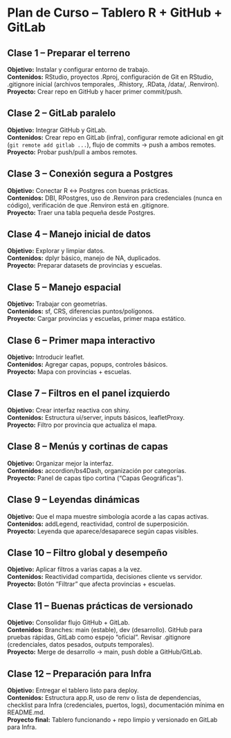 # Plan de Curso – Tablero R + GitHub + GitLab

## Clase 1 – Preparar el terreno
**Objetivo:** Instalar y configurar entorno de trabajo.  
**Contenidos:** RStudio, proyectos .Rproj, configuración de Git en RStudio, .gitignore inicial (archivos temporales, .Rhistory, .RData, /data/, .Renviron).  
**Proyecto:** Crear repo en GitHub y hacer primer commit/push.

## Clase 2 – GitLab paralelo
**Objetivo:** Integrar GitHub y GitLab.  
**Contenidos:** Crear repo en GitLab (infra), configurar remote adicional en git (`git remote add gitlab ...`), flujo de commits → push a ambos remotes.  
**Proyecto:** Probar push/pull a ambos remotes.

## Clase 3 – Conexión segura a Postgres
**Objetivo:** Conectar R ↔ Postgres con buenas prácticas.  
**Contenidos:** DBI, RPostgres, uso de .Renviron para credenciales (nunca en código), verificación de que .Renviron está en .gitignore.  
**Proyecto:** Traer una tabla pequeña desde Postgres.

## Clase 4 – Manejo inicial de datos
**Objetivo:** Explorar y limpiar datos.  
**Contenidos:** dplyr básico, manejo de NA, duplicados.  
**Proyecto:** Preparar datasets de provincias y escuelas.

## Clase 5 – Manejo espacial
**Objetivo:** Trabajar con geometrías.  
**Contenidos:** sf, CRS, diferencias puntos/polígonos.  
**Proyecto:** Cargar provincias y escuelas, primer mapa estático.

## Clase 6 – Primer mapa interactivo
**Objetivo:** Introducir leaflet.  
**Contenidos:** Agregar capas, popups, controles básicos.  
**Proyecto:** Mapa con provincias + escuelas.

## Clase 7 – Filtros en el panel izquierdo
**Objetivo:** Crear interfaz reactiva con shiny.  
**Contenidos:** Estructura ui/server, inputs básicos, leafletProxy.  
**Proyecto:** Filtro por provincia que actualiza el mapa.

## Clase 8 – Menús y cortinas de capas
**Objetivo:** Organizar mejor la interfaz.  
**Contenidos:** accordion/bs4Dash, organización por categorías.  
**Proyecto:** Panel de capas tipo cortina (“Capas Geográficas”).

## Clase 9 – Leyendas dinámicas
**Objetivo:** Que el mapa muestre simbología acorde a las capas activas.  
**Contenidos:** addLegend, reactividad, control de superposición.  
**Proyecto:** Leyenda que aparece/desaparece según capas visibles.

## Clase 10 – Filtro global y desempeño
**Objetivo:** Aplicar filtros a varias capas a la vez.  
**Contenidos:** Reactividad compartida, decisiones cliente vs servidor.  
**Proyecto:** Botón “Filtrar” que afecta provincias + escuelas.

## Clase 11 – Buenas prácticas de versionado
**Objetivo:** Consolidar flujo GitHub + GitLab.  
**Contenidos:** Branches: main (estable), dev (desarrollo). GitHub para pruebas rápidas, GitLab como espejo “oficial”. Revisar .gitignore (credenciales, datos pesados, outputs temporales).  
**Proyecto:** Merge de desarrollo → main, push doble a GitHub/GitLab.

## Clase 12 – Preparación para Infra
**Objetivo:** Entregar el tablero listo para deploy.  
**Contenidos:** Estructura app.R, uso de renv o lista de dependencias, checklist para Infra (credenciales, puertos, logs), documentación mínima en README.md.  
**Proyecto final:** Tablero funcionando + repo limpio y versionado en GitLab para Infra.
